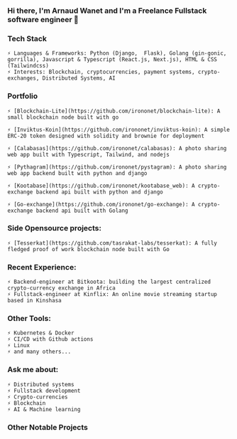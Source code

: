 ### Hi there, I'm Arnaud Wanet and I'm a Freelance Fullstack software engineer 👋

<!--
**IronOnet/irononet** is a ✨ _special_ ✨ repository because its `README.md` (this file) appears on your GitHub profile.

Here are some ideas to get you started:

- 🔭 I’m currently working on ...
- 🌱 I’m currently learning ...
- 👯 I’m looking to collaborate on ...
- 🤔 I’m looking for help with ...
- 💬 Ask me about ...
- 📫 How to reach me: ...
- 😄 Pronouns: ...
- ⚡ Fun fact: ...
-->

### Tech Stack 

    ⚡ Languages & Frameworks: Python (Django,  Flask), Golang (gin-gonic, gorrilla), Javascript & Typescript (React.js, Next.js), HTML & CSS (Tailwindcss)
    ⚡ Interests: Blockchain, cryptocurrencies, payment systems, crypto-exchanges, Distributed Systems, AI


### Portfolio 

    ⚡ [Blockchain-Lite](https://github.com/irononet/blockchain-lite): A small blockchain node built with go 
  
    ⚡ [Inviktus-Koin](https://github.com/irononet/inviktus-koin): A simple ERC-20 token designed with solidity and brownie for deployment 

    ⚡ [Calabasas](https://github.com/irononet/calabasas): A photo sharing web app built with Typescript, Tailwind, and nodejs

    ⚡ [Pythagram](https://github.com/irononet/pystagram): A photo sharing web app backend built with python and django 

    ⚡ [Kootabase](https://github.com/irononet/kootabase_web): A crypto-exchange backend api built with python and django 

    ⚡ [Go-exchange](https://github.com/irononet/go-exchange): A crypto-exchange backend api built with Golang


### Side Opensource projects: 

    ⚡ [Tesserkat](https://github.com/tasrakat-labs/tesserkat): A fully fledged proof of work blockchain node built with Go


### Recent Experience: 

    ⚡ Backend-engineer at Bitkoota: building the largest centralized crypto-currency exchange in Africa  
    ⚡ Fullstack-engineer at Kinflix: An online movie streaming startup based in Kinshasa


### Other Tools: 

    ⚡ Kubernetes & Docker 
    ⚡ CI/CD with Github actions 
    ⚡ Linux
    ⚡ and many others... 


### Ask me about: 

    ⚡ Distributed systems 
    ⚡ Fullstack development 
    ⚡ Crypto-currencies 
    ⚡ Blockchain 
    ⚡ AI & Machine learning 
    
### Other Notable Projects
